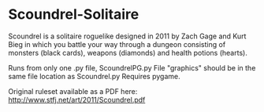 # Scoundrel-Solitaire
Scoundrel is a solitaire roguelike designed in 2011 by Zach Gage and Kurt Bieg in which you battle your way through a dungeon consisting of monsters (black cards), weapons (diamonds) and health potions (hearts).

Runs from only one .py file, ScoundrelPG.py
File "graphics" should be in the same file location as Scoundrel.py
Requires pygame.

Original ruleset available as a PDF here: http://www.stfj.net/art/2011/Scoundrel.pdf
